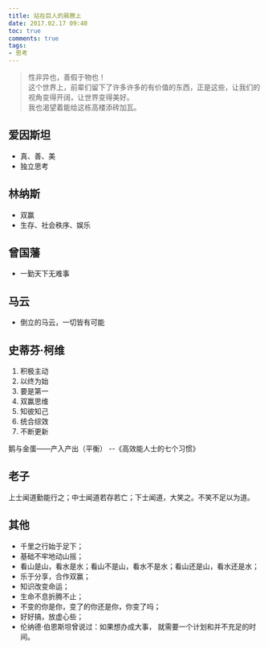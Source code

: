```yaml
---
title: 站在巨人的肩膀上
date: 2017.02.17 09:40
toc: true
comments: true
tags:
- 思考
---
```


> 性非异也，善假于物也！  
> 这个世界上，前辈们留下了许多许多的有价值的东西，正是这些，让我们的视角变得开阔，让世界变得美好。  
> 我也渴望着能给这栋高楼添砖加瓦。  


## 爱因斯坦
- 真、善、美
- 独立思考


## 林纳斯
- 双赢
- 生存、社会秩序、娱乐


## 曾国藩
- 一勤天下无难事


## 马云
- 倒立的马云，一切皆有可能


## 史蒂芬·柯维
1. 积极主动
2. 以终为始
3. 要是第一
4. 双赢思维
5. 知彼知己
6. 统合综效
7. 不断更新

鹅与金蛋——产入产出（平衡）
--《高效能人士的七个习惯》

## 老子
上士闻道勤能行之；中士闻道若存若亡；下士闻道，大笑之。不笑不足以为道。


## 其他
- 千里之行始于足下；
- 基础不牢地动山摇；
- 看山是山，看水是水；看山不是山，看水不是水；看山还是山，看水还是水；
- 乐于分享，合作双赢；
- 知识改变命运；
- 生命不息折腾不止；
- 不变的你是你，变了的你还是你，你变了吗；
- 好好搞，放虚心些；
- 伦纳德·伯恩斯坦曾说过：如果想办成大事， 就需要一个计划和并不充足的时间。
